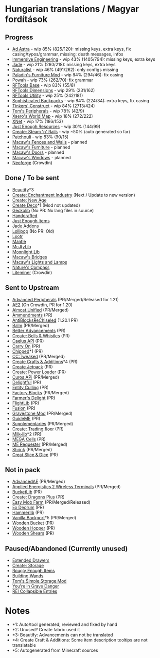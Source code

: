 # Hungarian translations / Magyar fordítások

## Progress
- [Ad Astra](https://modrinth.com/mod/ad-astra/) - wip 85% (825/120): missing keys, extra keys, fix casing/typos/grammar, missing: death messages, infos
- [Immersive Engineering](https://modrinth.com/mod/imm/) - wip 43% (1405/794): missing keys, extra keys
- [Jade](https://modrinth.com/mod/jade) - wip 21% (280/218): missing keys, extra keys
- [Naturalist](https://modrinth.com/mod/naturalist/) - wip 46% (491/262): only configs missing 
- [Paladin's Furniture Mod](https://modrinth.com/mod/paladins-furniture) - wip 84% (294/46): fix casing
- [Powah](https://modrinth.com/mod/powah) - wip 73% (262/70): fix grammar
- [RFTools Base](https://modrinth.com/mod/rftools-base) - wip 83% (55/8)
- [RFTools Dimensions](https://modrinth.com/mod/rftools-dimensions/) - wip 29% (231/162)
- [RFTools Utility](https://modrinth.com/mod/rftools-utility/) - wip 25% (242/181)
- [Sophisticated Backpacks](https://modrinth.com/mod/sophisticated-backpacks) - wip 84% (224/34): extra keys, fix casing
- [Tinkers' Construct](https://modrinth.com/mod/tinkers-construct) - wip 84% (2713/424)
- [Tom's Peripherals](https://modrinth.com/mod/toms-peripherals/) - wip 78% (42/9)
- [Xaero's World Map](https://modrinth.com/mod/xaeros-world-map/) - wip 18% (272/222)
- [XNet](https://modrinth.com/mod/xnet) - wip 17% (186/153)
- [Just Enough Resources](https://modrinth.com/mod/just-enough-resources-jer) - wip 30% (144/99)
- [Create: Steam 'n' Rails](https://modrinth.com/mod/create-steam-n-rails) - wip ~50% (auto generated so far)
- [Patchouli](https://modrinth.com/mod/patchouli) - wip 83% (90/15)
- [Macaw's Fences and Walls](https://modrinth.com/mod/macaws-fences-and-walls) - planned
- [Macaw's Furniture](https://modrinth.com/mod/macaws-furniture) - planned
- [Macaw's Doors](https://modrinth.com/mod/macaws-doors) - planned
- [Macaw's Windows](https://modrinth.com/mod/macaws-windows) - planned
- [Neoforge](https://github.com/neoforged/NeoForge) (Crowdin)

## Done / To be sent
- [Beautify](https://modrinth.com/mod/beautify)*3
- [Create: Enchantment Industry](https://modrinth.com/mod/create-enchantment-industry/) (Next / Update to new version)
- [Create: New Age](https://modrinth.com/mod/create-new-age/)
- [Create Deco](https://modrinth.com/mod/create-deco)*1 (Mod not updated)
- [Geckolib](https://modrinth.com/mod/geckolib) (No PR: No lang files in source)
- [Handcrafted](https://modrinth.com/mod/handcrafted/)
- [Just Enough Items](https://modrinth.com/mod/jei/)
- [Jade Addons](https://modrinth.com/mod/jade-addons-forge)
- [Lollipop](https://github.com/owmii/Lollipop) (No PR: Old)
- [Lootr](https://modrinth.com/mod/lootr)
- [Mantle](https://modrinth.com/mod/mantle)
- [McJtyLib](https://modrinth.com/mod/mcjtylib)
- [Moonlight Lib](https://modrinth.com/mod/moonlight)
- [Macaw's Bridges](https://modrinth.com/mod/macaws-bridges)
- [Macaw's Lights and Lamps](https://modrinth.com/mod/macaws-lights-and-lamps)
- [Nature's Compass](https://modrinth.com/mod/natures-compass/)
- [Liteminer](https://modrinth.com/mod/liteminer) (Crowdin)

## Sent to Upstream
- [Advanced Peripherals](https://modrinth.com/mod/advancedperipherals) (PR/Merged/Released for 1.21)
- [AE2](https://modrinth.com/mod/ae2) (On Crowdin, PR for 1.20)
- [Almost Unified](https://modrinth.com/mod/almost-unified/) (PR/Merged)
- [Ammendments](https://modrinth.com/mod/amendments) (PR)
- [AntiBlocksReChiseled](https://modrinth.com/mod/antiblocksrechiseled) (1.20.1 PR)
- [Balm](https://modrinth.com/mod/balm/) (PR/Merged)
- [Better Advancements](https://modrinth.com/mod/better-advancements) (PR)
- [Create: Bells & Whistles](https://modrinth.com/mod/bellsandwhistles) (PR)
- [Caelus API](https://modrinth.com/mod/caelus) (PR)
- [Carry On](https://modrinth.com/mod/carry-on) (PR)
- [Chipped](https://modrinth.com/mod/chipped)*1 (PR)
- [CC:Tweaked](https://modrinth.com/mod/cc-tweaked) (PR/Merged)
- [Create Crafts & Additions](https://modrinth.com/mod/createaddition)*4 (PR)
- [Create Jetpack](https://modrinth.com/mod/create-jetpack) (PR)
- [Create: Power Loader](https://modrinth.com/mod/create-power-loader) (PR)
- [Curos API](https://modrinth.com/mod/curios) (PR/Merged)
- [Delightful](https://modrinth.com/mod/delightful) (PR)
- [Entity Culling](https://modrinth.com/mod/entityculling/) (PR)
- [Factory Blocks](https://modrinth.com/mod/factory-blocks) (PR/Merged)
- [Farmer's Delight](https://modrinth.com/mod/farmers-delight) (PR)
- [FlightLib](https://github.com/PssbleTrngle/FlightLib) (PR)
- [Fusion](https://modrinth.com/mod/fusion-connected-textures) (PR)
- [Gravestone Mod](https://modrinth.com/mod/gravestone-mod) (PR/Merged)
- [GuideME](https://modrinth.com/mod/guideme) (PR)
- [Supplementaries](https://modrinth.com/mod/supplementaries) (PR/Merged)
- [Create: Trading floor](https://modrinth.com/mod/create-trading-floor) (PR)
- [Milk-lib](https://github.com/TropheusJ/milk-lib)*2 (PR)
- [MEGA Cells](https://modrinth.com/mod/mega) (PR)
- [ME Requester](https://modrinth.com/mod/merequester) (PR/Merged)
- [Shrink](https://modrinth.com/mod/shrink) (PR/Merged)
- [Creat Slice & Dice](https://modrinth.com/mod/slice-and-dice/) (PR)

## Not in pack
- [AdvancedAE](https://modrinth.com/mod/advancedae) (PR/Merged)
- [Applied Energistics 2 Wireless Terminals](https://modrinth.com/mod/applied-energistics-2-wireless-terminals) (PR/Merged)
- [BucketLib](https://modrinth.com/mod/bucketlib) (PR)
- [Create: Dragons Plus](https://modrinth.com/mod/create-dragons-plus) (PR)
- [Easy Mob Farm](https://modrinth.com/mod/easy-mob-farm) (PR/Merged/Released)
- [Ex Deorum](https://modrinth.com/mod/ex-deorum) (PR)
- [Hammerlib](https://github.com/dragon-forge/HammerLib) (PR)
- [Vanilla Backport](https://modrinth.com/mod/vanillabackport)*5 (PR/Merged) 
- [Wooden Bucket](https://modrinth.com/mod/wooden-bucket) (PR)
- [Wooden Hopper](https://modrinth.com/mod/wooden-hopper) (PR)
- [Wooden Shears](https://modrinth.com/mod/wooden-shears) (PR)

## Paused/Abandoned (Currently unused)
- [Extended Drawers](https://modrinth.com/mod/extended-drawers)
- [Create: Storage](https://modrinth.com/mod/fxnt-create-storage)
- [Rougly Enough Items](https://modrinth.com/mod/rei)
- [Building Wands](https://modrinth.com/mod/building-wands)
- [Tom's Simple Storage Mod](https://modrinth.com/mod/toms-storage)
- [You're in Grave Danger](https://modrinth.com/mod/yigd)
- [REI Collapsible Entries](https://modrinth.com/mod/rei-collapsible-entries)

# Notes

- *1: Auto/tool generated, reviewed and fixed by hand
- *2: Unused? Create fabric used it
- *3: Beautify: Advancements can not be translated
- *4: Create Craft & Additions: Some item description tooltips are not translatable
- *5: Autogenerated from Minecraft sources

